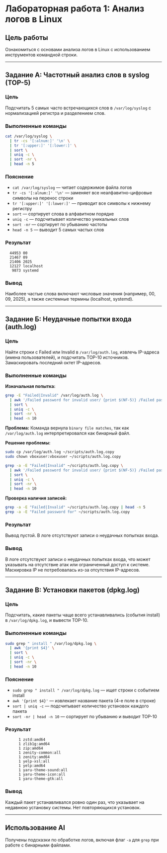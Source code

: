 # Лабораторная работа 1: Анализ логов в Linux

## Цель работы
Ознакомиться с основами анализа логов в Linux с использованием инструментов командной строки.

---

## Задание А: Частотный анализ слов в syslog (TOP-5)

### Цель
Подсчитать 5 самых часто встречающихся слов в `/var/log/syslog` с нормализацией регистра и разделением слов.

### Выполненные команды
```bash
cat /var/log/syslog \
  | tr -cs '[:alnum:]' '\n' \
  | tr '[:upper:]' '[:lower:]' \
  | sort \
  | uniq -c \
  | sort -nr \
  | head -n 5
```

### Пояснение
- `cat /var/log/syslog` — читает содержимое файла логов
- `tr -cs '[:alnum:]' '\n'` — заменяет все неалфавитно-цифровые символы на перенос строки
- `tr '[:upper:]' '[:lower:]'` — приводит все символы к нижнему регистру
- `sort` — сортирует слова в алфавитном порядке
- `uniq -c` — подсчитывает количество уникальных слов
- `sort -nr` — сортирует по убыванию частоты
- `head -n 5` — выводит 5 самых частых слов

### Результат
```
  44953 00
  21467 09
  21406 2025
  12127 localhost
   9873 systemd
```

### Вывод
Наиболее частые слова включают числовые значения (например, 00, 09, 2025), а также системные термины (localhost, systemd).

---

## Задание Б: Неудачные попытки входа (auth.log)

### Цель
Найти строки с Failed или Invalid в `/var/log/auth.log`, извлечь IP-адреса (имена пользователей), и подсчитать TOP-10 источников. Замаскировать последний октет IP-адресов.

### Выполненные команды
**Изначальная попытка:**
```bash
grep -E "Failed|Invalid" /var/log/auth.log \
  | awk '/Failed password for invalid user/ {print $(NF-5)} /Failed password for/ && !/invalid user/ {print $(NF-4)}' \
  | sort \
  | uniq -c \
  | sort -nr \
  | head -n 10
```

**Проблема:** Команда вернула `binary file matches`, так как `/var/log/auth.log` интерпретировался как бинарный файл.

**Решение проблемы:**
```bash
sudo cp /var/log/auth.log ~/scripts/auth.log.copy
sudo chown vboxuser:vboxuser ~/scripts/auth.log.copy

grep -a -E "Failed|Invalid" ~/scripts/auth.log.copy \
  | awk '/Failed password for invalid user/ {print $(NF-5)} /Failed password for/ && !/invalid user/ {print $(NF-4)}' \
  | sort \
  | uniq -c \
  | sort -nr \
  | head -n 10
```

**Проверка наличия записей:**
```bash
grep -a -E "Failed|Invalid" ~/scripts/auth.log.copy | head -n 5
grep -a -E "Failed password for" ~/scripts/auth.log.copy
```

### Результат
Вывод пустой. В логе отсутствуют записи о неудачных попытках входа.

### Вывод
В логе отсутствуют записи о неудачных попытках входа, что может указывать на отсутствие атак или ограниченный доступ к системе. Маскировка IP не потребовалась из-за отсутствия IP-адресов.

---

## Задание В: Установки пакетов (dpkg.log)

### Цель
Подсчитать, какие пакеты чаще всего устанавливались (события install) в `/var/log/dpkg.log`, и вывести TOP-10.

### Выполненные команды
```bash
sudo grep " install " /var/log/dpkg.log \
  | awk '{print $4}' \
  | sort \
  | uniq -c \
  | sort -nr \
  | head -n 10
```

### Пояснение
- `sudo grep " install " /var/log/dpkg.log` — ищет строки с событием install
- `awk '{print $4}'` — извлекает название пакета (4-е поле в строке)
- `sort | uniq -c` — подсчитывает количество установок каждого пакета
- `sort -nr | head -n 10` — сортирует по убыванию и выводит TOP-10

### Результат
```
      1 zstd:amd64
      1 zlib1g:amd64
      1 zip:amd64
      1 zenity-common:all
      1 zenity:amd64
      1 yelp-xsl:all
      1 yelp:amd64
      1 yaru-theme-sound:all
      1 yaru-theme-icon:all
      1 yaru-theme-gtk:all
```

### Вывод
Каждый пакет устанавливался ровно один раз, что указывает на недавнюю установку системы. Нет повторяющихся установок.

---

## Использование AI
Получены подсказки по обработке логов, включая флаг `-a` для `grep` при работе с бинарными файлами.